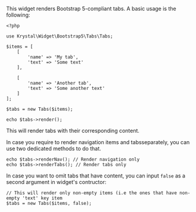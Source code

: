 This widget renders Bootstrap 5-compliant tabs. A basic usage is the following:

    <?php
    
    use Krystal\Widget\Bootstrap5\Tabs\Tabs;
    
    $items = [
        [
            'name' => 'My tab',
            'text' => 'Some text'
        ],
        
        [
            'name' => 'Another tab',
            'text' => 'Some another text'
        ]
    ];
    
    $tabs = new Tabs($items);
    
    echo $tabs->render();

This will render tabs with their corresponding content. 

In case you require to render navigation items and tabsseparately, you can use two dedicated methods to do that.

    echo $tabs->renderNav(); // Render navigation only
    echo $tabs->renderTabs(); // Render tabs only

In case you want to omit tabs that have content, you can input `false` as a second argument in widget's contructor:

    // This will render only non-empty items (i.e the ones that have non-empty 'text' key item 
    $tabs = new Tabs($items, false);